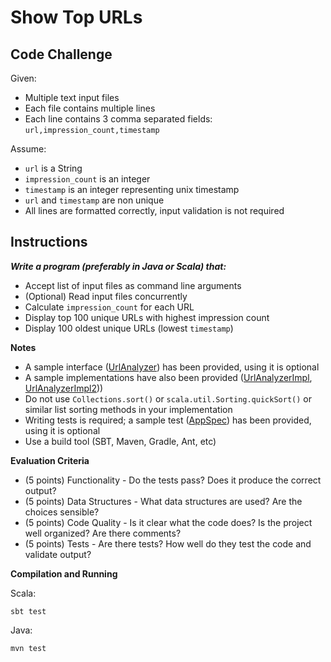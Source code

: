 # Show Top URLs

## Code Challenge

Given:
* Multiple text input files
* Each file contains multiple lines
* Each line contains 3 comma separated fields: `url,impression_count,timestamp` 

Assume:
* `url` is a String 
* `impression_count` is an integer 
* `timestamp` is an integer representing unix timestamp
* `url` and `timestamp` are non unique
* All lines are formatted correctly, input validation is not required

## Instructions

***Write a program (preferably in Java or Scala) that:***

- Accept list of input files as command line arguments
- (Optional) Read input files concurrently
- Calculate `impression_count` for each URL
- Display top 100 unique URLs with highest impression count
- Display 100 oldest unique URLs (lowest `timestamp`)

**Notes**

- A sample interface ([UrlAnalyzer](src/main/java/com/publicismedia/topurls/UrlAnalyzer.java)) has been provided, using it is optional
- A sample implementations have also been provided ([UrlAnalyzerImpl](src/main/java/com/publicismedia/topurls/UrlAnalyzerImpl.java), [UrlAnalyzerImpl2](src/main/scala/com/publicismedia/topurls/UrlAnalyzerImpl2.scala))) 
- Do not use `Collections.sort()` or `scala.util.Sorting.quickSort()` or similar list sorting methods in your implementation
- Writing tests is required; a sample test ([AppSpec](src/test/scala/com/publicismedia/topurls/AppSpec.scala)) has been provided, using it is optional
- Use a build tool (SBT, Maven, Gradle, Ant, etc) 

**Evaluation Criteria**

* (5 points) Functionality - Do the tests pass? Does it produce the correct output?
* (5 points) Data Structures - What data structures are used? Are the choices sensible? 
* (5 points) Code Quality - Is it clear what the code does? Is the project well organized? Are there comments?
* (5 points) Tests - Are there tests? How well do they test the code and validate output?


**Compilation and Running**

Scala:
```
sbt test
```

Java:
```
mvn test
```

